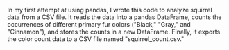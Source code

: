 In my first attempt at using pandas, I wrote this code to analyze squirrel data from a CSV file. It reads the data into a pandas DataFrame, 
counts the occurrences of different primary fur colors ("Black," "Gray," and "Cinnamon"), and stores the counts in a new DataFrame. 
Finally, it exports the color count data to a CSV file named "squirrel_count.csv."
